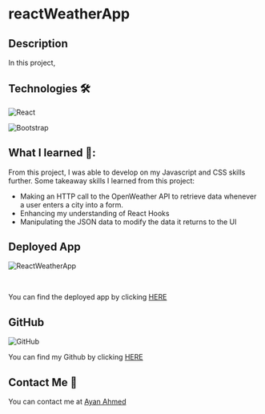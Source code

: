# reactWeatherApp

## Description

In this project, 

## Technologies 🛠

![React](https://img.shields.io/badge/react-%2320232a.svg?style=for-the-badge&logo=react&logoColor=%2361DAFB)

![Bootstrap](https://img.shields.io/badge/bootstrap-%23563D7C.svg?style=for-the-badge&logo=bootstrap&logoColor=white)

## What I learned 📖:

From this project, I was able to develop on my Javascript and CSS skills further. Some takeaway skills I learned from this project:

- Making an HTTP call to the OpenWeather API to retrieve data whenever a user enters a city into a form.
- Enhancing my understanding of React Hooks
- Manipulating the JSON data to modify the data it returns to the UI

## Deployed App

![ReactWeatherApp](https://user-images.githubusercontent.com/108099259/214917868-306bf606-b931-4c37-bc58-1509923b842c.jpg)

<br>

You can find the deployed app by clicking [HERE](https://ayaneey.github.io/CodeFlix/)

## GitHub

![GitHub](https://img.shields.io/badge/github-%23121011.svg?style=for-the-badge&logo=github&logoColor=white)

You can find my Github by clicking [HERE](https://github.com/ayaneey/CodeFlix)

## Contact Me 📧

You can contact me at [Ayan Ahmed](mailto:ayanahmed0210@gmail.com)
